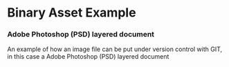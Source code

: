 # Binary Asset Example
### Adobe Photoshop (PSD) layered document
 An example of how an image file can be put under version control with GIT,  in this case a Adobe Photoshop (PSD) layered document

